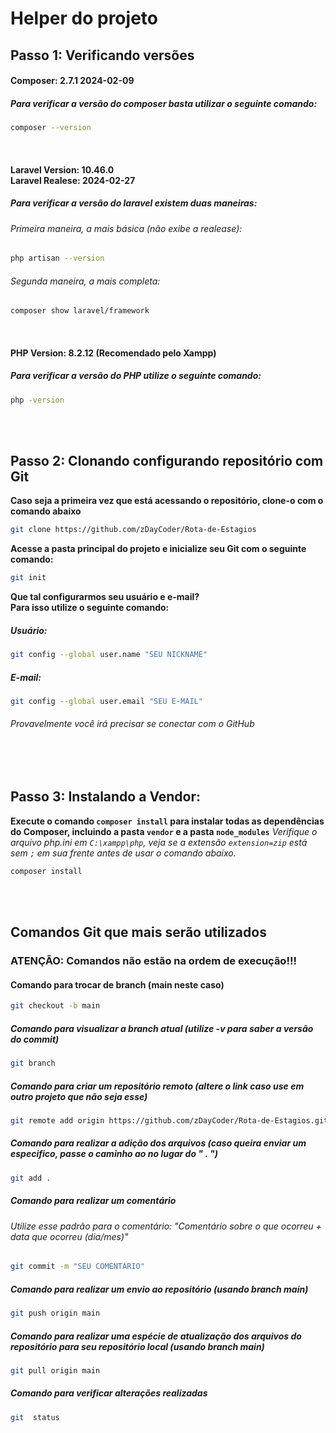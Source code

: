 
# Helper do projeto

## Passo 1: Verificando versões
<h4>Composer: 2.7.1 2024-02-09</h4>

<h5>Para verificar a versão do composer basta utilizar o seguinte comando:</h5>

```bash
composer --version
```
<br>
<h4>Laravel Version: 10.46.0<br>Laravel Realese: 2024-02-27</h4>
<h5>Para verificar a versão do laravel existem duas maneiras:</h5>

<h6>Primeira maneira, a mais básica (não exibe a realease):</h6>

```bash
php artisan --version
```

<h6>Segunda maneira, a mais completa:</h6>

```bash
composer show laravel/framework
```
<br>
<h4>PHP Version: 8.2.12 (Recomendado pelo Xampp)</h4>
<h5>Para verificar a versão do PHP utilize o seguinte comando:</h5>

```bash
php -version
```

<br><br>
## Passo 2: Clonando configurando repositório com Git

**Caso seja a primeira vez que está acessando o repositório, clone-o com o comando abaixo**
```bash
git clone https://github.com/zDayCoder/Rota-de-Estagios
```
**Acesse a pasta principal do projeto e inicialize seu Git com o seguinte comando:**
```bash
git init
```

**Que tal configurarmos seu usuário e e-mail?<br>Para isso utilize o seguinte comando:**
<h5>Usuário:</h5>

```bash
git config --global user.name "SEU NICKNAME"
```
<h5>E-mail:</h5>

```bash
git config --global user.email "SEU E-MAIL"
```
<h6>Provavelmente você irá precisar se conectar com o GitHub</h6>
<br><br>

## Passo 3: Instalando a Vendor:
**Execute o comando `composer install` para instalar todas as dependências do Composer, incluindo a pasta `vendor` e a pasta `node_modules`**
*Verifique o arquivo php.ini em `C:\xampp\php`, veja se a extensão `extension=zip` está sem `;` em sua frente antes de usar o comando abaixo.*
```bash
composer install
```
<!-- <br>

**Após a instalação, certifique-se de que o Composer gerou o autoload corretamente. O autoload é responsável por carregar automaticamente as classes do projeto. Execute:**
```
composer dump-autoload
``` -->

<br><br>
## Comandos Git que mais serão utilizados
### ATENÇÃO: Comandos não estão na ordem de execução!!!

<h4>Comando para trocar de branch (main neste caso)</h4>

```bash
git checkout -b main
```

<h5>Comando para visualizar a branch atual (utilize -v para saber a versão do commit)</h5>

```bash
git branch
```

<h5>Comando para criar um repositório remoto (altere o link caso use em outro projeto que não seja esse)</h5>

```bash
git remote add origin https://github.com/zDayCoder/Rota-de-Estagios.git
```

<h5>Comando para realizar a adição dos arquivos (caso queira enviar um especifico, passe o caminho ao no lugar do  " . ")</h5>

```bash
git add .
```

<h5>Comando para realizar um comentário</h5>
<h6>Utilize esse padrão para o comentário: "Comentário sobre o que ocorreu + data que ocorreu (dia/mes)"</h6>

```bash
git commit -m "SEU COMENTÁRIO"
```

<h5>Comando para realizar um envio ao repositório (usando branch main)</h5>

```bash
git push origin main
```

<h5>Comando para realizar uma espécie de atualização dos arquivos do repositório para seu repositório local (usando branch main)</h5>

```bash
git pull origin main
```

<h5>Comando para verificar alterações realizadas</h5>

```bash
git  status
```
